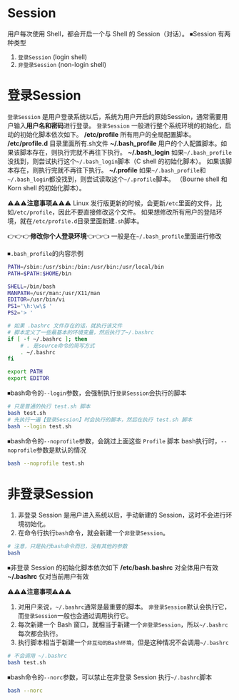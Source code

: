 # Session
用户每次使用 Shell，都会开启一个与 Shell 的 Session（对话）。
⏹Session 有两种类型
1. `登录Session` (login shell)
2. `非登录Session` (non-login shell)

# 登录Session
`登录Session` 是用户登录系统以后，系统为用户开启的原始Session，通常需要用户输入**用户名和密码**进行登录。
`登录Session` 一般进行整个系统环境的初始化，启动的初始化脚本依次如下。
**/etc/profile**
    所有用户的全局配置脚本。
**/etc/profile.d**
    目录里面所有.sh文件
**~/.bash_profile**
    用户的个人配置脚本。如果该脚本存在，则执行完就不再往下执行。
**~/.bash_login**
    如果`~/.bash_profile`没找到，则尝试执行这个`~/.bash_login`脚本（C shell 的初始化脚本）。
    如果该脚本存在，则执行完就不再往下执行。
**~/.profile**
    如果`~/.bash_profile`和`~/.bash_login`都没找到，则尝试读取这个`~/.profile`脚本。
    （Bourne shell 和 Korn shell 的初始化脚本）。

⚠️⚠️⚠️**注意事项**⚠️⚠️⚠️
Linux 发行版更新的时候，会更新`/etc`里面的文件，比如`/etc/profile`，因此不要直接修改这个文件。
如果想修改所有用户的登陆环境，就在`/etc/profile.d`目录里面新建`.sh`脚本。

👉👉👉**修改你个人登录环境**👈👈👈
一般是在`~/.bash_profile`里面进行修改

⏹`.bash_profile`的内容示例
```bash
PATH=/sbin:/usr/sbin:/bin:/usr/bin:/usr/local/bin
PATH=$PATH:$HOME/bin

SHELL=/bin/bash
MANPATH=/usr/man:/usr/X11/man
EDITOR=/usr/bin/vi
PS1='\h:\w\$ '
PS2='> '

# 如果 .bashrc 文件存在的话，就执行该文件
# 脚本定义了一些最基本的环境变量，然后执行了~/.bashrc
if [ -f ~/.bashrc ]; then
    # . 是source命令的简写方式
    . ~/.bashrc
fi

export PATH
export EDITOR
```

⏹bash命令的`--login`参数，会强制执行`登录Session`会执行的脚本
```bash
# 只是普通的执行 test.sh 脚本
bash test.sh
# 先执行一遍【登录Session】时会执行的脚本，然后在执行 test.sh 脚本
bash --login test.sh
```

⏹bash命令的`--noprofile`参数，会跳过上面这些 `Profile` 脚本
bash执行时，`--noprofile`参数是默认的情况
```bash
bash --noprofile test.sh
```

# 非登录Session
1. 非登录 Session 是用户进入系统以后，手动新建的 Session，这时不会进行环境初始化。
2. 在命令行执行`bash`命令，就会新建一个`非登录Session`。
```bash
# 注意，只是执行bash命令而已，没有其他的参数
bash
```

⏹非登录 Session 的初始化脚本依次如下
**/etc/bash.bashrc**
    对全体用户有效
**~/.bashrc**
    仅对当前用户有效

⚠️⚠️⚠️**注意事项**⚠️⚠️⚠️
1. 对用户来说，`~/.bashrc`通常是最重要的脚本。
`非登录Session`默认会执行它，而`登录Session`一般也会通过调用执行它。
2. 每次新建一个 Bash 窗口，就相当于新建一个`非登录Session`，所以`~/.bashrc`每次都会执行。
3. 执行脚本相当于新建一个`非互动的Bash环境`，但是这种情况不会调用`~/.bashrc`
```bash
# 不会调用 ~/.bashrc
bash test.sh
```

⏹bash命令的`--norc`参数，可以禁止在非登录 Session 执行`~/.bashrc`脚本
```bash
bash --norc
```


